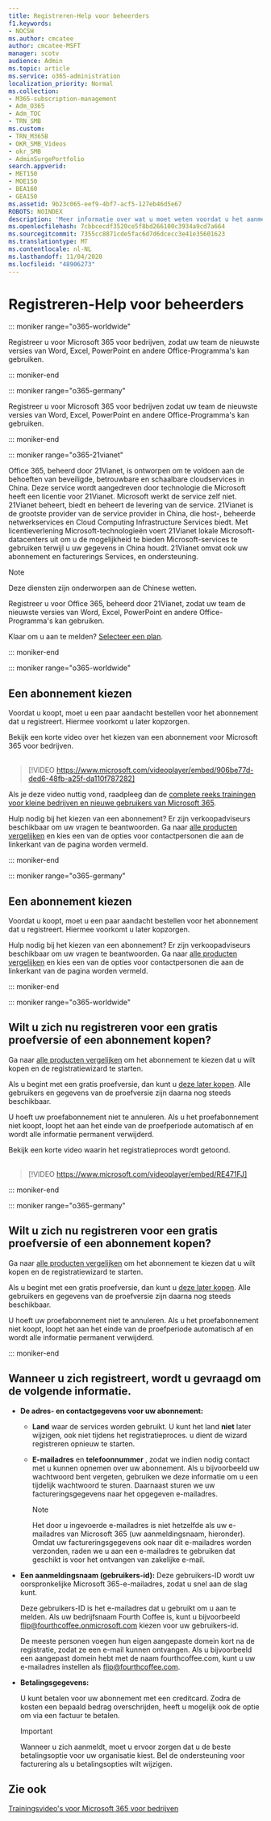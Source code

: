 ```yaml
---
title: Registreren-Help voor beheerders
f1.keywords:
- NOCSH
ms.author: cmcatee
author: cmcatee-MSFT
manager: scotv
audience: Admin
ms.topic: article
ms.service: o365-administration
localization_priority: Normal
ms.collection:
- M365-subscription-management
- Adm_O365
- Adm_TOC
- TRN_SMB
ms.custom:
- TRN_M365B
- OKR_SMB_Videos
- okr_SMB
- AdminSurgePortfolio
search.appverid:
- MET150
- MOE150
- BEA160
- GEA150
ms.assetid: 9b23c065-eef9-4bf7-acf5-127eb46d5e67
ROBOTS: NOINDEX
description: 'Meer informatie over wat u moet weten voordat u het aanmeldingsproces voor Office 365 gaat doorlopen. '
ms.openlocfilehash: 7cbbcecdf3520ce5f8bd266100c3934a9cd7a664
ms.sourcegitcommit: 7355cc8871cde5fac6d7d6dcecc3e41e35601623
ms.translationtype: MT
ms.contentlocale: nl-NL
ms.lasthandoff: 11/04/2020
ms.locfileid: "48906273"
---
```

# <a name="how-to-sign-up---admin-help"></a>Registreren-Help voor beheerders

::: moniker range="o365-worldwide"

Registreer u voor Microsoft 365 voor bedrijven, zodat uw team de nieuwste versies van Word, Excel, PowerPoint en andere Office-Programma's kan gebruiken.
  
::: moniker-end

::: moniker range="o365-germany"

Registreer u voor Microsoft 365 voor bedrijven zodat uw team de nieuwste versies van Word, Excel, PowerPoint en andere Office-Programma's kan gebruiken.
  
::: moniker-end

::: moniker range="o365-21vianet"

Office 365, beheerd door 21Vianet, is ontworpen om te voldoen aan de behoeften van beveiligde, betrouwbare en schaalbare cloudservices in China. Deze service wordt aangedreven door technologie die Microsoft heeft een licentie voor 21Vianet. Microsoft werkt de service zelf niet. 21Vianet beheert, biedt en beheert de levering van de service. 21Vianet is de grootste provider van de service provider in China, die host-, beheerde netwerkservices en Cloud Computing Infrastructure Services biedt. Met licentieverlening Microsoft-technologieën voert 21Vianet lokale Microsoft-datacenters uit om u de mogelijkheid te bieden Microsoft-services te gebruiken terwijl u uw gegevens in China houdt. 21Vianet omvat ook uw abonnement en facturerings Services, en ondersteuning.
  
> [!NOTE]
> Deze diensten zijn onderworpen aan de Chinese wetten.
  
Registreer u voor Office 365, beheerd door 21Vianet, zodat uw team de nieuwste versies van Word, Excel, PowerPoint en andere Office-Programma's kan gebruiken.
  
Klaar om u aan te melden? [Selecteer een plan](https://products.office.com/zh-cn/business/compare-office-365-for-business-plans).
  
::: moniker-end

::: moniker range="o365-worldwide"
## <a name="choose-a-plan"></a>Een abonnement kiezen

Voordat u koopt, moet u een paar aandacht bestellen voor het abonnement dat u registreert. Hiermee voorkomt u later kopzorgen.

Bekijk een korte video over het kiezen van een abonnement voor Microsoft 365 voor bedrijven.<br><br>

> [!VIDEO https://www.microsoft.com/videoplayer/embed/906be77d-ded6-48fb-a25f-da110f787282]

Als je deze video nuttig vond, raadpleeg dan de [complete reeks trainingen voor kleine bedrijven en nieuwe gebruikers van Microsoft 365](https://support.microsoft.com/office/6ab4bbcd-79cf-4000-a0bd-d42ce4d12816).

Hulp nodig bij het kiezen van een abonnement? Er zijn verkoopadviseurs beschikbaar om uw vragen te beantwoorden. Ga naar [alle producten vergelijken](https://products.office.com/compare-all-microsoft-office-products?tab=2) en kies een van de opties voor contactpersonen die aan de linkerkant van de pagina worden vermeld.
  
::: moniker-end

::: moniker range="o365-germany"
## <a name="choose-a-plan"></a>Een abonnement kiezen

Voordat u koopt, moet u een paar aandacht bestellen voor het abonnement dat u registreert. Hiermee voorkomt u later kopzorgen.
  
Hulp nodig bij het kiezen van een abonnement? Er zijn verkoopadviseurs beschikbaar om uw vragen te beantwoorden. Ga naar [alle producten vergelijken](https://products.office.com/compare-all-microsoft-office-products?tab=2) en kies een van de opties voor contactpersonen die aan de linkerkant van de pagina worden vermeld. 
  
::: moniker-end

::: moniker range="o365-worldwide"
## <a name="ready-to-sign-up-for-a-free-trial-or-buy-a-subscription"></a>Wilt u zich nu registreren voor een gratis proefversie of een abonnement kopen?

Ga naar [alle producten vergelijken](https://products.office.com/compare-all-microsoft-office-products?tab=2) om het abonnement te kiezen dat u wilt kopen en de registratiewizard te starten. 
  
Als u begint met een gratis proefversie, dan kunt u [deze later kopen](../../commerce/buy-a-subscription-from-your-free-trial.md). Alle gebruikers en gegevens van de proefversie zijn daarna nog steeds beschikbaar.
  
U hoeft uw proefabonnement niet te annuleren. Als u het proefabonnement niet koopt, loopt het aan het einde van de proefperiode automatisch af en wordt alle informatie permanent verwijderd.

Bekijk een korte video waarin het registratieproces wordt getoond.<br><br>

> [!VIDEO https://www.microsoft.com/videoplayer/embed/RE471FJ]

::: moniker-end

::: moniker range="o365-germany"
## <a name="ready-to-sign-up-for-a-free-trial-or-buy-a-subscription"></a>Wilt u zich nu registreren voor een gratis proefversie of een abonnement kopen?

Ga naar [alle producten vergelijken](https://products.office.com/compare-all-microsoft-office-products?tab=2) om het abonnement te kiezen dat u wilt kopen en de registratiewizard te starten. 
  
Als u begint met een gratis proefversie, dan kunt u [deze later kopen](../../commerce/buy-a-subscription-from-your-free-trial.md). Alle gebruikers en gegevens van de proefversie zijn daarna nog steeds beschikbaar.
  
U hoeft uw proefabonnement niet te annuleren. Als u het proefabonnement niet koopt, loopt het aan het einde van de proefperiode automatisch af en wordt alle informatie permanent verwijderd.
  
::: moniker-end

## <a name="youll-be-asked-for-the-following-information-when-you-sign-up"></a>Wanneer u zich registreert, wordt u gevraagd om de volgende informatie.

- **De adres- en contactgegevens voor uw abonnement:**

  - **Land** waar de services worden gebruikt. U kunt het land **niet** later wijzigen, ook niet tijdens het registratieproces. u dient de wizard registreren opnieuw te starten.

  - **E-mailadres** en **telefoonnummer** , zodat we indien nodig contact met u kunnen opnemen over uw abonnement. Als u bijvoorbeeld uw wachtwoord bent vergeten, gebruiken we deze informatie om u een tijdelijk wachtwoord te sturen. Daarnaast sturen we uw factureringsgegevens naar het opgegeven e-mailadres.

    > [!NOTE]
    > Het door u ingevoerde e-mailadres is niet hetzelfde als uw e-mailadres van Microsoft 365 (uw aanmeldingsnaam, hieronder). Omdat uw factureringsgegevens ook naar dit e-mailadres worden verzonden, raden we u aan een e-mailadres te gebruiken dat geschikt is voor het ontvangen van zakelijke e-mail.
  
- **Een aanmeldingsnaam (gebruikers-id):** Deze gebruikers-ID wordt uw oorspronkelijke Microsoft 365-e-mailadres, zodat u snel aan de slag kunt.

    Deze gebruikers-ID is het e-mailadres dat u gebruikt om u aan te melden. Als uw bedrijfsnaam Fourth Coffee is, kunt u bijvoorbeeld flip@fourthcoffee.onmicrosoft.com kiezen voor uw gebruikers-id.

    De meeste personen voegen hun eigen aangepaste domein kort na de registratie, zodat ze een e-mail kunnen ontvangen. Als u bijvoorbeeld een aangepast domein hebt met de naam fourthcoffee.com, kunt u uw e-mailadres instellen als flip@fourthcoffee.com.

- **Betalingsgegevens:**

    U kunt betalen voor uw abonnement met een creditcard. Zodra de kosten een bepaald bedrag overschrijden, heeft u mogelijk ook de optie om via een factuur te betalen.

    > [!IMPORTANT]
    >  Wanneer u zich aanmeldt, moet u ervoor zorgen dat u de beste betalingsoptie voor uw organisatie kiest. Bel de ondersteuning voor facturering als u betalingsopties wilt wijzigen.

## <a name="see-also"></a>Zie ook

[Trainingsvideo's voor Microsoft 365 voor bedrijven](https://support.microsoft.com/office/6ab4bbcd-79cf-4000-a0bd-d42ce4d12816)